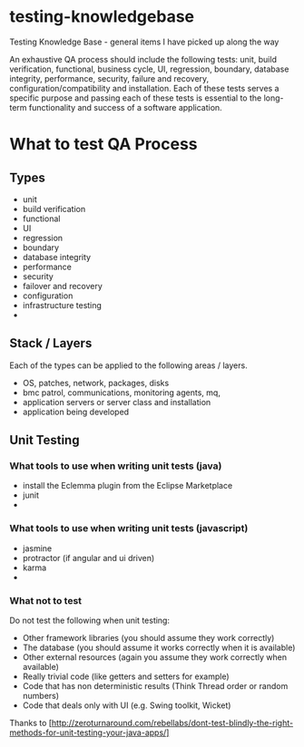 # testing-knowledgebase
Testing Knowledge Base - general items I have picked up along the way

 An exhaustive QA process should include the following tests: unit, build verification, functional, business cycle, UI, regression, boundary, database integrity, performance, security, failure and recovery, configuration/compatibility and installation. Each of these tests serves a specific purpose and passing each of these tests is essential to the long-term functionality and success of a software application.

# What to test QA Process
## Types
- unit
- build verification
- functional
- UI
- regression
- boundary
- database integrity
- performance
- security
- failover and recovery
- configuration
- infrastructure testing
- 

## Stack / Layers
Each of the types can be applied to the following areas / layers.
- OS, patches, network, packages, disks
- bmc patrol, communications, monitoring agents, mq, 
- application servers or server class and installation
- application being developed



## Unit Testing

### What tools to use when writing unit tests (java)
- install the Eclemma plugin from the Eclipse Marketplace
- junit
- 

### What tools to use when writing unit tests (javascript)
- jasmine
- protractor (if angular and ui driven)
- karma
- 

### What not to test
Do not test the following when unit testing:
- Other framework libraries (you should assume they work correctly)
- The database (you should assume it works correctly when it is available)
- Other external resources (again you assume they work correctly when available)
- Really trivial code (like getters and setters for example)
- Code that has non deterministic results (Think Thread order or random numbers)
- Code that deals only with UI (e.g. Swing toolkit, Wicket)


 Thanks to [http://zeroturnaround.com/rebellabs/dont-test-blindly-the-right-methods-for-unit-testing-your-java-apps/]
